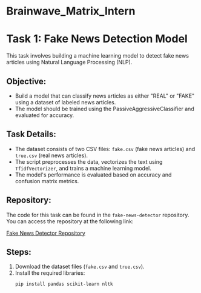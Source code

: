 # Brainwave_Matrix_Intern
# Task 1: Fake News Detection Model

This task involves building a machine learning model to detect fake news articles using Natural Language Processing (NLP).

## Objective:
- Build a model that can classify news articles as either "REAL" or "FAKE" using a dataset of labeled news articles.
- The model should be trained using the PassiveAggressiveClassifier and evaluated for accuracy.

## Task Details:
- The dataset consists of two CSV files: `fake.csv` (fake news articles) and `true.csv` (real news articles).
- The script preprocesses the data, vectorizes the text using `TfidfVectorizer`, and trains a machine learning model.
- The model's performance is evaluated based on accuracy and confusion matrix metrics.

## Repository:
The code for this task can be found in the `fake-news-detector` repository. You can access the repository at the following link:

[Fake News Detector Repository](https://github.com/MhamedHalloub/fake-news-detector)

## Steps:
1. Download the dataset files (`fake.csv` and `true.csv`).
2. Install the required libraries:
   ```bash
   pip install pandas scikit-learn nltk
